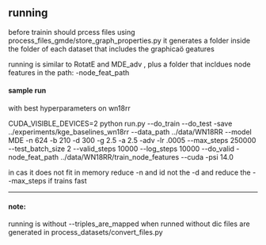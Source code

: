 


## running
before trainin should prcess files using process_files_gmde/store_graph_properties.py
it generates a folder inside the folder of each dataset that includes the graphicaö geatures

running is similar to RotatE and MDE_adv , plus a folder that incldues node features in the path:  -node_feat_path




#### sample run

with best hyperparameters on wn18rr 

 CUDA_VISIBLE_DEVICES=2 python run.py --do_train --do_test -save ../experiments/kge_baselines_wn18rr --data_path ../data/WN18RR  --model MDE  -n 624 -b 210 -d 300 -g 2.5 -a 2.5 -adv -lr .0005 --max_steps 250000 --test_batch_size 2 --valid_steps 10000 --log_steps 10000 --do_valid  -node_feat_path ../data/WN18RR/train_node_features --cuda -psi 14.0 
 
 in cas it does not fit in memory reduce -n and id not the -d and reduce the --max_steps if trains fast
 
-----------


#### note:
running is without --triples_are_mapped when runned without dic files are generated in process_datasets/convert_files.py 
 